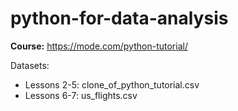 # python-for-data-analysis
**Course:** https://mode.com/python-tutorial/ <br>

Datasets: 
* Lessons 2-5: clone_of_python_tutorial.csv
* Lessons 6-7: us_flights.csv
